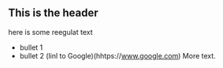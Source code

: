 ## This is the header 
here is some reegulat text
* bullet 1
* bullet 2
(linl to Google)(hhtps://www.google.com)
More text.